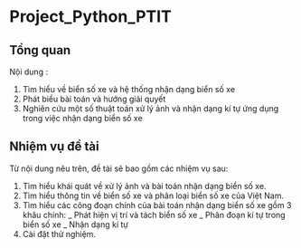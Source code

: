 ﻿# **Project_Python_PTIT**
 
## Tổng quan
Nội dung :
  1.	Tìm hiểu về biển số xe và hệ thống nhận dạng biển số xe 
  2.	Phát biểu bài toán và hướng giải quyết 
  3.	Nghiên cứu một số thuật toán xử lý ảnh và nhận dạng kí tự ứng dụng trong việc nhận dạng biển số xe

## Nhiệm vụ đề tài
Từ nội dung nêu trên, đề tài sẽ bao gồm các nhiệm vụ sau:
  1.	Tìm hiểu khái quát về xử lý ảnh và bài toán nhận dạng biển số xe.
  2.	Tìm hiểu thông tin về biển số xe và phân loại biển số xe của Việt Nam. 
  3.	Tìm hiểu các công đoạn chính của bài toán nhận dạng biển số xe gồm 3 khâu chính: 
    _	Phát hiện vị trí và tách biển số xe
    _	Phân đoạn kí tự trong biển số xe
    _	Nhận dạng kí tự
  4.	Cài đặt thử nghiệm.
